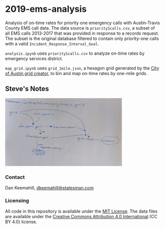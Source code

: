# 2019-ems-analysis

Analysis of on-time rates for priority one emergency calls with Austin-Travis County EMS call data. The data source is `priority1calls.csv`, a subset of all EMS calls 2013-2017 that was provided in response to a records request. The subset is the original database filtered to contain only priority-one calls with a valid `Incident_Response_Interval_Goal`.

`analysis.ipynb` uses `priority1calls.csv` to analyze on-time rates by emergency services district.

`map_grid.ipynb` uses `grid_1mile.json`, a hexagon grid generated by the [City of Austin grid creator](https://cityofaustin.github.io/geojson-grid/), to bin and map on-time rates by one-mile grids.

## Steve's Notes

![workflow](map_grid_workflow.jpg)

### Contact

Dan Keemahill, [dkeemahill@statesman.com](dkeemahill@statesman.com)

### Licensing

All code in this repository is available under the [MIT License](https://opensource.org/licenses/MIT). The data files are available under the [Creative Commons Attribution 4.0 International](https://creativecommons.org/licenses/by/4.0/) (CC BY 4.0) license.
